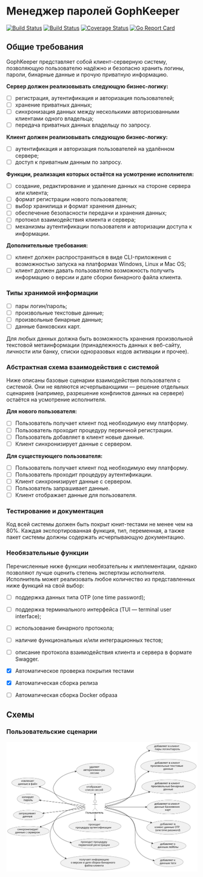 # Менеджер паролей GophKeeper

[![Build Status](https://github.com/gopherlearning/gophkeeper/workflows/run%20tests/badge.svg)](https://github.com/gopherlearning/gophkeeper/actions?workflow=run%20tests)
[![Build Status](https://github.com/gopherlearning/gophkeeper/workflows/Upload%20release%20assets%20after%20tagging/badge.svg)](https://github.com/gopherlearning/gophkeeper/actions?workflow=Upload%20release%20assets%20after%20tagging)
[![Coverage Status](https://coveralls.io/repos/github/gopherlearning/gophkeeper/badge.svg)](https://coveralls.io/github/gopherlearning/gophkeeper)
[![Go Report Card](https://goreportcard.com/badge/github.com/gopherlearning/gophkeeper)](https://goreportcard.com/report/github.com/gopherlearning/gophkeeper) 

## Общие требования
GophKeeper представляет собой клиент-серверную систему, позволяющую пользователю надёжно и безопасно хранить логины, пароли, бинарные данные и прочую приватную информацию.

**Сервер должен реализовывать следующую бизнес-логику:**
* [ ] регистрация, аутентификация и авторизация пользователей;
* [ ] хранение приватных данных;
* [ ] синхронизация данных между несколькими авторизованными клиентами одного владельца;
* [ ] передача приватных данных владельцу по запросу.

**Клиент должен реализовывать следующую бизнес-логику:**
* [ ] аутентификация и авторизация пользователей на удалённом сервере;
* [ ] доступ к приватным данным по запросу.

**Функции, реализация которых остаётся на усмотрение исполнителя:**
* [ ] создание, редактирование и удаление данных на стороне сервера или клиента;
* [ ] формат регистрации нового пользователя;
* [ ] выбор хранилища и формат хранения данных;
* [ ] обеспечение безопасности передачи и хранения данных;
* [ ] протокол взаимодействия клиента и сервера;
* [ ] механизмы аутентификации пользователя и авторизации доступа к информации.

**Дополнительные требования:**
* [ ] клиент должен распространяться в виде CLI-приложения с возможностью запуска на платформах Windows, Linux и Mac OS;
* [ ] клиент должен давать пользователю возможность получить информацию о версии и дате сборки бинарного файла клиента.

### Типы хранимой информации
* [ ] пары логин/пароль;
* [ ] произвольные текстовые данные;
* [ ] произвольные бинарные данные;
* [ ] данные банковских карт.

Для любых данных должна быть возможность хранения произвольной текстовой метаинформации (принадлежность данных к веб-сайту, личности или банку, списки одноразовых кодов активации и прочее).

### Абстрактная схема взаимодействия с системой
Ниже описаны базовые сценарии взаимодействия пользователя с системой. Они не являются исчерпывающими — решение отдельных сценариев (например, разрешение конфликтов данных на сервере) остаётся на усмотрение исполнителя.

**Для нового пользователя:**
* [ ] Пользователь получает клиент под необходимую ему платформу.
* [ ] Пользователь проходит процедуру первичной регистрации.
* [ ] Пользователь добавляет в клиент новые данные.
* [ ] Клиент синхронизирует данные с сервером.

**Для существующего пользователя:**
* [ ] Пользователь получает клиент под необходимую ему платформу.
* [ ] Пользователь проходит процедуру аутентификации.
* [ ] Клиент синхронизирует данные с сервером.
* [ ] Пользователь запрашивает данные.
* [ ] Клиент отображает данные для пользователя.

### Тестирование и документация
Код всей системы должен быть покрыт юнит-тестами не менее чем на 80%. Каждая экспортированная функция, тип, переменная, а также пакет системы должны содержать исчерпывающую документацию.

### Необязательные функции
Перечисленные ниже функции необязательны к имплементации, однако позволяют лучше оценить степень экспертизы исполнителя. Исполнитель может реализовать любое количество из представленных ниже функций на свой выбор:
* [ ]  поддержка данных типа OTP (one time password);
* [ ]  поддержка терминального интерфейса (TUI — terminal user interface);
* [ ]  использование бинарного протокола;
* [ ]  наличие функциональных и/или интеграционных тестов;
* [ ]  описание протокола взаимодействия клиента и сервера в формате Swagger.
* [x] Автоматическое проверка покрытия тестами
* [x] Автоматическая сборка релиза
* [ ] Автоматическая сборка Docker образа


## Схемы
### Пользовательские сценарии
![](./doc/usecase.svg)